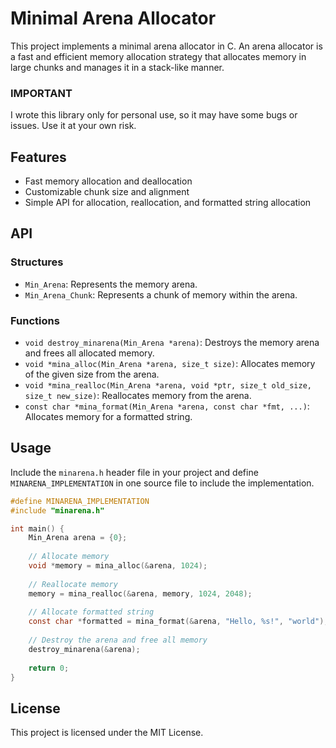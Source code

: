 # Minimal Arena Allocator

This project implements a minimal arena allocator in C. An arena allocator is a fast and efficient memory allocation strategy that allocates memory in large chunks and manages it in a stack-like manner.

### IMPORTANT
I wrote this library only for personal use, so it may have some bugs or issues. Use it at your own risk. 

## Features

- Fast memory allocation and deallocation
- Customizable chunk size and alignment
- Simple API for allocation, reallocation, and formatted string allocation

## API

### Structures

- `Min_Arena`: Represents the memory arena.
- `Min_Arena_Chunk`: Represents a chunk of memory within the arena.

### Functions

- `void destroy_minarena(Min_Arena *arena)`: Destroys the memory arena and frees all allocated memory.
- `void *mina_alloc(Min_Arena *arena, size_t size)`: Allocates memory of the given size from the arena.
- `void *mina_realloc(Min_Arena *arena, void *ptr, size_t old_size, size_t new_size)`: Reallocates memory from the arena.
- `const char *mina_format(Min_Arena *arena, const char *fmt, ...)`: Allocates memory for a formatted string.

## Usage

Include the `minarena.h` header file in your project and define `MINARENA_IMPLEMENTATION` in one source file to include the implementation.

```c
#define MINARENA_IMPLEMENTATION
#include "minarena.h"

int main() {
    Min_Arena arena = {0};
    
    // Allocate memory
    void *memory = mina_alloc(&arena, 1024);
    
    // Reallocate memory
    memory = mina_realloc(&arena, memory, 1024, 2048);
    
    // Allocate formatted string
    const char *formatted = mina_format(&arena, "Hello, %s!", "world");
    
    // Destroy the arena and free all memory
    destroy_minarena(&arena);
    
    return 0;
}
```

## License

This project is licensed under the MIT License.
